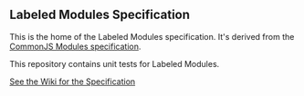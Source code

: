Labeled Modules Specification
-----------------------------

This is the home of the Labeled Modules specification. It's derived from the [CommonJS Modules specification](http://www.commonjs.org/specs/modules/1.0/).

This repository contains unit tests for Labeled Modules.

[See the Wiki for the Specification](http://github.com/labeledmodules/labeled-modules-spec/wiki)